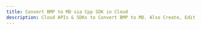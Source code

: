 ---title: Convert BMP to MD via Cpp SDK in Clouddescription: Cloud APIs & SDKs to Convert BMP to MD. Also Create, Edit & Render Microsoft Word & OpenOffice documents in the Cloud.---